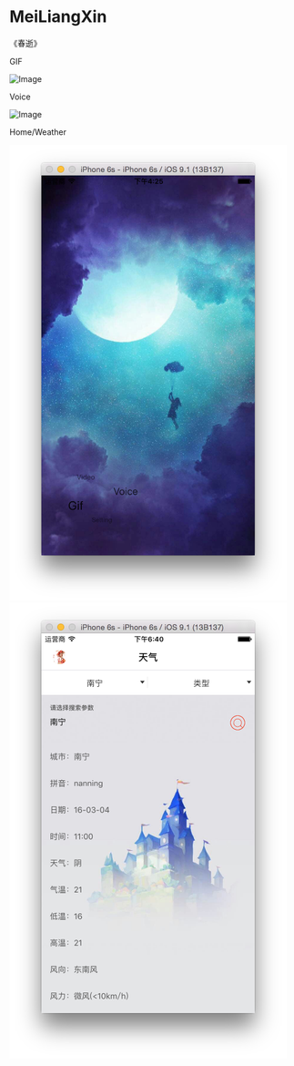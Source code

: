 # MeiLiangXin
《春逝》

GIF

![Image](https://raw.githubusercontent.com/Miaolegemi9527/MarkdownPhotos/master/MeiLiangXin/MLXGif.gif)

Voice

![Image](https://raw.githubusercontent.com/Miaolegemi9527/MarkdownPhotos/master/MeiLiangXin/MLXGif.gif)

Home/Weather

![Image](https://raw.githubusercontent.com/Miaolegemi9527/MarkdownPhotos/master/MeiLiangXin/MLXHome.png)  ![Image](https://raw.githubusercontent.com/Miaolegemi9527/MarkdownPhotos/master/MeiLiangXin/MLXWeather.png)
